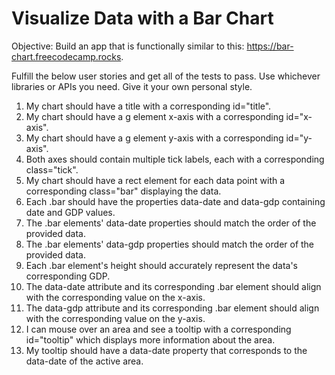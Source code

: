# Visualize Data with a Bar Chart

Objective: Build an app that is functionally similar to this: <https://bar-chart.freecodecamp.rocks>.

Fulfill the below user stories and get all of the tests to pass. Use whichever libraries or APIs you need. Give it your own personal style.

1. My chart should have a title with a corresponding id="title".
2. My chart should have a g element x-axis with a corresponding id="x-axis".
3. My chart should have a g element y-axis with a corresponding id="y-axis".
4. Both axes should contain multiple tick labels, each with a corresponding class="tick".
5. My chart should have a rect element for each data point with a corresponding class="bar" displaying the data.
6. Each .bar should have the properties data-date and data-gdp containing date and GDP values.
7. The .bar elements' data-date properties should match the order of the provided data.
8. The .bar elements' data-gdp properties should match the order of the provided data.
9. Each .bar element's height should accurately represent the data's corresponding GDP.
10. The data-date attribute and its corresponding .bar element should align with the corresponding value on the x-axis.
11. The data-gdp attribute and its corresponding .bar element should align with the corresponding value on the y-axis.
12. I can mouse over an area and see a tooltip with a corresponding id="tooltip" which displays more information about the area.
13. My tooltip should have a data-date property that corresponds to the data-date of the active area.
